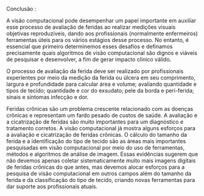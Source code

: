 
Conclusão : 

A visão computacional pode desempenhar um papel importante em auxiliar
esse processo de avaliação de feridas ao realizar medições visuais objetivas
reproduzíveis, dando aos profissionais (normalmente enfermeiros) ferramentas úteis para os vários estágios desse processo. No entanto, é essencial que primeiro determinemos esses desafios e definamos precisamente quais algoritmos de visão computacional são dignos e viáveis ​​de pesquisar e desenvolver, a fim de gerar impacto clínico válido.

O processo de avaliação da ferida deve ser
realizado por profissionais experientes por meio da medição
da ferida ou úlcera em seu comprimento, largura e profundidade para calcular
área e volume; avaliando quantidade e tipos de tecido; quantidade
e cor do exsudato; pele da borda e peri-ferida; sinais e
sintomas infecção e dor.

Feridas crônicas são um problema crescente relacionado com as doenças crônicas e representam um fardo pesado de custos de saúde. A avaliação e a cicatrização de feridas são muito
importantes para um diagnóstico e tratamento corretos. A visão computacional já mostra alguns esforços para a avaliação e cicatrização de feridas crônicas. O cálculo do tamanho da ferida
e a identificação do tipo de tecido são as áreas mais importantes pesquisadas em visão computacional por meio do uso de ferramentas, métodos e algoritmos de análise de imagem.
Essas evidências sugerem que não devemos apenas coletar sistematicamente muito mais imagens digitais de feridas crônicas do que antes, mas devemos alocar esforços para a pesquisa de visão computacional em outros campos além do tamanho da ferida e da classificação do tipo de tecido,
criando novas ferramentas para dar suporte aos profissionais atuais.